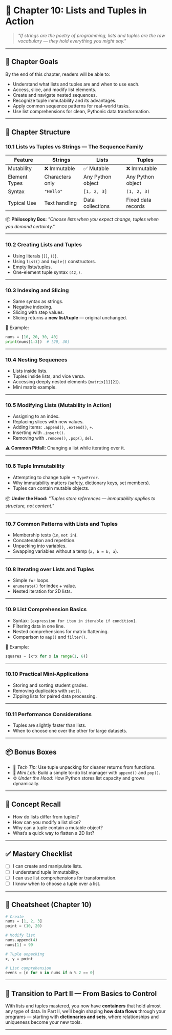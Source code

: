 
# 📘 Chapter 10: Lists and Tuples in Action

> *"If strings are the poetry of programming, lists and tuples are the raw vocabulary — they hold everything you might say."*

---

## 🎯 Chapter Goals

By the end of this chapter, readers will be able to:

* Understand what lists and tuples are and when to use each.
* Access, slice, and modify list elements.
* Create and navigate nested sequences.
* Recognize tuple immutability and its advantages.
* Apply common sequence patterns for real-world tasks.
* Use list comprehensions for clean, Pythonic data transformation.

---

## 📂 Chapter Structure

### 10.1 Lists vs Tuples vs Strings — The Sequence Family

| Feature       | Strings         | Lists             | Tuples             |
| ------------- | --------------- | ----------------- | ------------------ |
| Mutability    | ❌ Immutable     | ✅ Mutable         | ❌ Immutable        |
| Element Types | Characters only | Any Python object | Any Python object  |
| Syntax        | `"Hello"`       | `[1, 2, 3]`       | `(1, 2, 3)`        |
| Typical Use   | Text handling   | Data collections  | Fixed data records |

📦 **Philosophy Box:**
*"Choose lists when you expect change, tuples when you demand certainty."*

---

### 10.2 Creating Lists and Tuples

* Using literals (`[]`, `()`).
* Using `list()` and `tuple()` constructors.
* Empty lists/tuples.
* One-element tuple syntax `(42,)`.

---

### 10.3 Indexing and Slicing

* Same syntax as strings.
* Negative indexing.
* Slicing with step values.
* Slicing returns a **new list/tuple** — original unchanged.

🧪 Example:

```python
nums = [10, 20, 30, 40]
print(nums[1:3])  # [20, 30]
```

---

### 10.4 Nesting Sequences

* Lists inside lists.
* Tuples inside lists, and vice versa.
* Accessing deeply nested elements (`matrix[1][2]`).
* Mini matrix example.

---

### 10.5 Modifying Lists (Mutability in Action)

* Assigning to an index.
* Replacing slices with new values.
* Adding items: `.append()`, `.extend()`, `+`.
* Inserting with `.insert()`.
* Removing with `.remove()`, `.pop()`, `del`.

⚠️ **Common Pitfall:**
Changing a list while iterating over it.

---

### 10.6 Tuple Immutability

* Attempting to change tuple → `TypeError`.
* Why immutability matters (safety, dictionary keys, set members).
* Tuples can contain mutable objects.

📦 **Under the Hood:**
*"Tuples store references — immutability applies to structure, not content."*

---

### 10.7 Common Patterns with Lists and Tuples

* Membership tests (`in`, `not in`).
* Concatenation and repetition.
* Unpacking into variables.
* Swapping variables without a temp (`a, b = b, a`).

---

### 10.8 Iterating over Lists and Tuples

* Simple `for` loops.
* `enumerate()` for index + value.
* Nested iteration for 2D lists.

---

### 10.9 List Comprehension Basics

* Syntax: `[expression for item in iterable if condition]`.
* Filtering data in one line.
* Nested comprehensions for matrix flattening.
* Comparison to `map()` and `filter()`.

🧪 Example:

```python
squares = [x*x for x in range(1, 6)]
```

---

### 10.10 Practical Mini-Applications

* Storing and sorting student grades.
* Removing duplicates with `set()`.
* Zipping lists for paired data processing.

---

### 10.11 Performance Considerations

* Tuples are slightly faster than lists.
* When to choose one over the other for large datasets.

---

## 📦 Bonus Boxes

* 📌 *Tech Tip:* Use tuple unpacking for cleaner returns from functions.
* 🧪 *Mini Lab:* Build a simple to-do list manager with `append()` and `pop()`.
* ⚙️ *Under the Hood:* How Python stores list capacity and grows dynamically.

---

## 🧠 Concept Recall

* How do lists differ from tuples?
* How can you modify a list slice?
* Why can a tuple contain a mutable object?
* What’s a quick way to flatten a 2D list?

---

## ✅ Mastery Checklist

* [ ] I can create and manipulate lists.
* [ ] I understand tuple immutability.
* [ ] I can use list comprehensions for transformation.
* [ ] I know when to choose a tuple over a list.

---

## 🧾 Cheatsheet (Chapter 10)

```python
# Create
nums = [1, 2, 3]
point = (10, 20)

# Modify list
nums.append(4)
nums[1] = 99

# Tuple unpacking
x, y = point

# List comprehension
evens = [n for n in nums if n % 2 == 0]
```

---

## 🔗 Transition to Part II — From Basics to Control

With lists and tuples mastered, you now have **containers** that hold almost any type of data.
In Part II, we’ll begin shaping **how data flows** through your programs — starting with **dictionaries and sets**, where relationships and uniqueness become your new tools.

---

